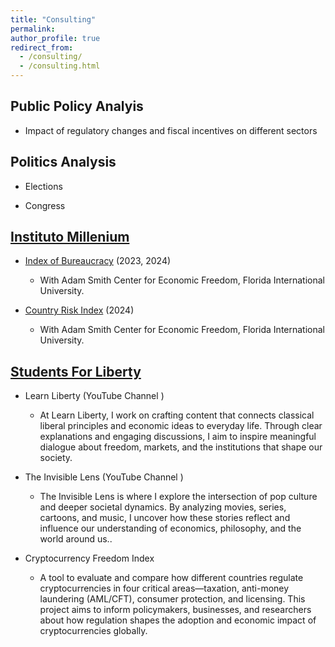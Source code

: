 ```yaml
---
title: "Consulting"
permalink:
author_profile: true
redirect_from: 
  - /consulting/
  - /consulting.html
---
```



## Public Policy Analyis

* Impact of regulatory changes and fiscal incentives on different sectors


## Politics Analysis

* Elections

* Congress


## [Instituto Millenium](https://institutomillenium.org.br/colunistas/mariana-piaia/)

* [Index of Bureaucracy](https://freedom.fiu.edu/index-of-bureaucracy/) (2023, 2024)
  * With Adam Smith Center for Economic Freedom, Florida International University.

* [Country Risk Index](https://news.fiu.edu/2024/helping-businesses-navigate-latin-americas-complex-political-economic-and-social-risks-landscape) (2024)
  * With Adam Smith Center for Economic Freedom, Florida International University.



## [Students For Liberty](https://studentsforliberty.org/blog/staff/mariana-piaia/)

* Learn Liberty (YouTube Channel  <a href="https://www.youtube.com/learnliberty" target="_blank" title="YouTube"><i class="fab fa-youtube"></i></a>)
  * At Learn Liberty, I work on crafting content that connects classical liberal principles and economic ideas to everyday life. Through clear explanations and engaging discussions, I aim to inspire meaningful dialogue about freedom, markets, and the institutions that shape our society.
  
* The Invisible Lens (YouTube Channel  <a href="https://www.youtube.com/channel/UCwYitjvEl8hms8gFUFHp2Mw" target="_blank" title="YouTube"><i class="fab fa-youtube"></i></a>)
  * The Invisible Lens is where I explore the intersection of pop culture and deeper societal dynamics. By analyzing movies, series, cartoons, and music, I uncover how these stories reflect and influence our understanding of economics, philosophy, and the world around us..

* Cryptocurrency Freedom Index
  * A tool to evaluate and compare how different countries regulate cryptocurrencies in four critical areas—taxation, anti-money laundering (AML/CFT), consumer protection, and licensing. This project aims to inform policymakers, businesses, and researchers about how regulation shapes the adoption and economic impact of cryptocurrencies globally.
